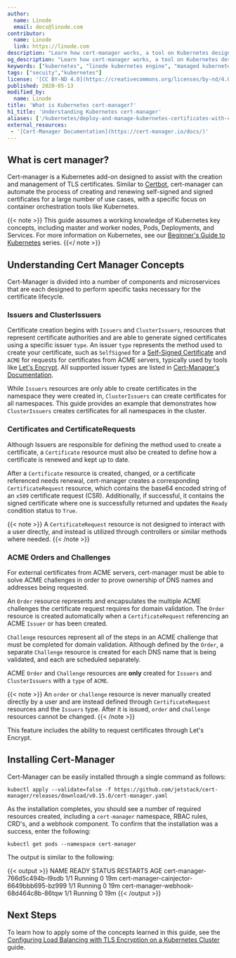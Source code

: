 ```yaml
---
author:
  name: Linode
  email: docs@linode.com
contributor:
  name: Linode
  link: https://linode.com
description: "Learn how cert-manager works, a tool on Kubernetes designed to assist with the deployment, configuration, and management of certificates on Kubernetes."
og_description: "Learn how cert-manager works, a tool on Kubernetes designed to assist with the deployment, configuration, and management of certificates on Kubernetes."
keywords: ["kubernetes", "linode kubernetes engine", "managed kubernetes", "lke", "kubernetes cluster", "ssl", "certbot", "lets-encrypt", "tls"]
tags: ["secuity","kubernetes"]
license: '[CC BY-ND 4.0](https://creativecommons.org/licenses/by-nd/4.0)'
published: 2020-05-13
modified_by:
  name: Linode
title: 'What is Kubernetes cert-manager?'
h1_title: 'Understanding Kubernetes cert-manager'
aliases: ['/kubernetes/deploy-and-manage-kubernetes-certificates-with-cert-manager/']
external_resources:
 - '[Cert-Manager Documentation](https://cert-manager.io/docs/)'
---
```


## What is cert manager?

Cert-manager is a Kubernetes add-on designed to assist with the creation and management of TLS certificates. Similar to [Certbot](https://www.linode.com/docs/quick-answers/websites/secure-http-traffic-certbot/), cert-manager can automate the process of creating and renewing self-signed and signed certificates for a large number of use cases, with a specific focus on container orchestration tools like Kubernetes.

{{< note >}}
This guide assumes a working knowledge of Kubernetes key concepts, including master and worker nodes, Pods, Deployments, and Services. For more information on Kubernetes, see our [Beginner's Guide to Kubernetes](/docs/kubernetes/beginners-guide-to-kubernetes/) series.
{{</ note >}}

## Understanding Cert Manager Concepts

Cert-Manager is divided into a number of components and microservices that are each designed to perform specific tasks necessary for the certificate lifecycle.


### Issuers and ClusterIssuers

Certificate creation begins with `Issuers` and `ClusterIssuers`, resources that represent certificate authorities and are able to generate signed certificates using a specific issuer `type`. An issuer `type` represents the method used to create your certificate, such as `SelfSigned` for a [Self-Signed Certificate](/docs/security/ssl/create-a-self-signed-tls-certificate/) and `ACME` for requests for certificates from ACME servers, typically used by tools like [Let's Encrypt](https://letsencrypt.org/). All supported issuer types are listed in [Cert-Manager's Documentation](https://cert-manager.io/docs/configuration/).

While `Issuers` resources are only able to create certificates in the namespace they were created in, `ClusterIssuers` can create certificates for all namespaces. This guide provides an example that demonstrates how `ClusterIssuers` creates certificates for all namespaces in the cluster.


### Certificates and CertificateRequests

Although Issuers are responsible for defining the method used to create a certificate, a `Certificate` resource must also be created to define how a certificate is renewed and kept up to date.

After a `Certificate` resource is created, changed, or a certificate referenced needs renewal, cert-manager creates a corresponding `CertificateRequest` resource, which contains the base64 encoded string of an `x509` certificate request (CSR). Additionally, if successful, it contains the signed certificate where one is successfully returned and updates the `Ready` condition status to `True`.

{{< note >}}
A `CertificateRequest` resource is not designed to interact with a user directly, and instead is utilized through controllers or similar methods where needed.
{{< /note >}}

### ACME Orders and Challenges

For external certificates from ACME servers, cert-manager must be able to solve ACME challenges in order to prove ownership of DNS names and addresses being requested.

An `Order` resource represents and encapsulates the multiple ACME challenges the certificate request requires for domain validation. The `Order` resource is created automatically when a `CertificateRequest` referencing an ACME `Issuer` or  has been created.

`Challenge` resources represent all of the steps in an ACME challenge that must be completed for domain validation. Although defined by the `Order`, a separate `Challenge` resource is created for each DNS name that is being validated, and each are scheduled separately.

ACME `Order` and `Challenge` resources are **only** created for `Issuers` and `ClusterIssuers` with a `type` of `ACME`.

{{< note >}}
An `order` or `challenge` resource is never manually created directly by a user and are instead defined through `CertificateRequest` resources and the `Issuers` type. After it is issued, `order` and `challenge` resources cannot be changed.
{{< /note >}}

This feature includes the ability to request certificates through Let's Encrypt.

## Installing Cert-Manager

Cert-Manager can be easily installed through a single command as follows:

    kubectl apply --validate=false -f https://github.com/jetstack/cert-manager/releases/download/v0.15.0/cert-manager.yaml

As the installation completes, you should see a number of required resources created, including a `cert-manager` namespace, RBAC rules, CRD's, and a webhook component. To confirm that the installation was a success, enter the following:

    kubectl get pods --namespace cert-manager

The output is similar to the following:

{{< output >}}
NAME                                       READY   STATUS    RESTARTS   AGE
cert-manager-766d5c494b-l9sdb              1/1     Running   0          19m
cert-manager-cainjector-6649bbb695-bz999   1/1     Running   0          19m
cert-manager-webhook-68d464c8b-86tqw       1/1     Running   0          19m
{{< /output >}}

## Next Steps

To learn how to apply some of the concepts learned in this guide, see the [Configuring Load Balancing with TLS Encryption on a Kubernetes Cluster](/docs/kubernetes/how-to-configure-load-balancing-with-tls-encryption-on-a-kubernetes-cluster/) guide.

